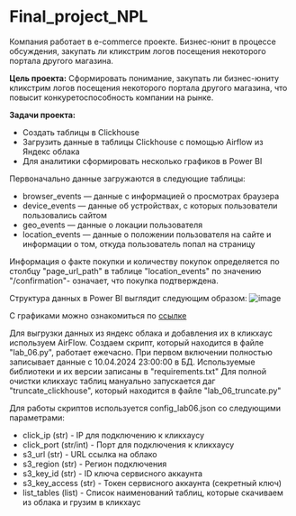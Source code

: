 # Final_project_NPL
Компания работает  в e-commerce проекте. Бизнес-юнит в процессе обсуждения, закупать ли кликстрим логов посещения некоторого портала другого магазина.

**Цель проекта:** Сформировать понимание, закупать ли бизнес-юниту кликстрим логов посещения некоторого портала другого магазина, что повысит конкуретоспособность компании на рынке.

**Задачи проекта:**
- Создать таблицы в Clickhouse
- Загрузить данные в таблицы Clickhouse с помощью Airflow из Яндекс облака
- Для аналитики сформировать несколько графиков в Power BI

Первоначально данные загружаются в следующие таблицы:
* browser_events — данные с информацией о просмотрах браузера
* device_events — данные об устройствах, с которых пользователи пользовались сайтом
* geo_events — данные о локации пользователя
* location_events —  данные о положении пользователя на сайте и информации о том, откуда пользователь попал на страницу

Информация о факте покупки и количеству покупок определяется по столбцу "page_url_path" в таблице "location_events" по значению "/confirmation"- означает, что покупка подтверждена.

Структура данных в Power BI выглядит следующим образом: ![image](https://github.com/VarvaraNow/Final_project_NPL/assets/116558491/b9d66101-bac2-4fb0-ba9f-7e3782bd0156)



С графиками можно ознакомиться по [ссылке](https://app.powerbi.com/view?r=eyJrIjoiYmZkYTRiZmItZmRiYi00ZTZiLTliNjEtNDA1NDBkY2I0YmM1IiwidCI6IjEzN2E2YTYzLWU3OWUtNDkzMS1hZjBjLWVlYTIzMmM0MWFmNyIsImMiOjl9)


Для выгрузки данных из яндекс облака и добавления их в кликхаус используем AirFlow. Создаем скрипт, который находится в файле "lab_06.py", работает ежечасно.
При первом включении полностью записывает данные с 10.04.2024 23:00:00 в БД.
Используемые библиотеки и их версии записаны в "requirements.txt"
Для полной очистки кликхаус таблиц мануально запускается даг "truncate_clickhouse", который находится в файле "lab_06_truncate.py"

Для работы скриптов используется config_lab06.json со следующими параметрами:
- click_ip (str) - IP для подключению к кликхаусу
- click_port (str/int) - Порт для подключения к кликхаусу
- s3_url (str) - URL ссылка на облако
- s3_region (str) - Регион подключения
- s3_key_id (str) - ID ключа сервисного аккаунта
- s3_key_access (str) - Токен сервисного аккаунта (секретный ключ)
- list_tables (list) - Список наименований таблиц, которые скачиваем из облака и грузим в кликхаус
